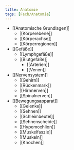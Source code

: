 ```yaml
---
title: Anatomie
tags: [Fach/Anatomie]
---
```

- [[Anatomische Grundlagen]]
	- [[Körperebene]]
	- [[Körperachse]]
	- [[Körperregionen]]
- [[Gefäße]]
	- [[Lymphgefäße]]
	- [[Blutgefäße]]
		- [[Arterien]]
		- [[Venen]]
- [[Nervensystem]]
	- [[Gehirn]]
	- [[Rückenmark]]
	- [[Hirnnerven]]
	- [[Spinalnerven]]
- [[Bewegungsapparat]]
	- [[Gelenke]]
	- [[Sehnen]]
	- [[Schleimbeutel]]
	- [[Sehnenscheide]]
	- [[Hypomochlion]]
	- [[Muskelfaszie]]
	- [[Muskeln]]
	- [[Knochen]]